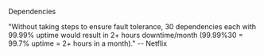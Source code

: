  Dependencies

"Without taking steps to ensure fault tolerance, 30 dependencies each with 99.99%
uptime would result in 2+ hours downtime/month (99.99%30 = 99.7% uptime = 2+
hours in a month)." -- Netflix


